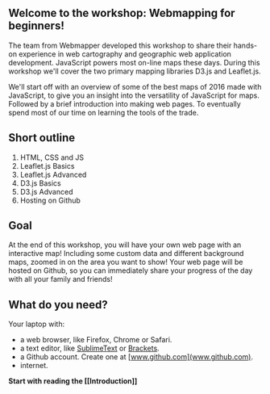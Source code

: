 ## Welcome to the workshop: Webmapping for beginners!

The team from Webmapper developed this workshop to share their hands-on experience in web cartography and geographic web application development. JavaScript powers most on-line maps these days. During this workshop we'll cover the two primary mapping libraries D3.js and Leaflet.js.

We'll start off with an overview of some of the best maps of 2016 made with JavaScript, to give you an insight into the versatility of JavaScript for maps. Followed by a brief introduction into making web pages. To eventually spend most of our time on learning the tools of the trade.

## Short outline

1. HTML, CSS and JS
2. Leaflet.js Basics
2. Leaflet.js Advanced
2. D3.js Basics
2. D3.js Advanced
3. Hosting on Github

## Goal 

At the end of this workshop, you will have your own web page with an interactive map! Including some custom data and different background maps, zoomed in on the area you want to show! Your web page will be hosted on Github, so you can immediately share your progress of the day with all your family and friends!

## What do you need?

Your laptop with:

* a web browser, like Firefox, Chrome or Safari.
* a text editor, like [SublimeText](http://www.sublimetext.com/) or [Brackets](http://brackets.io/).
* a Github account. Create one at [www.github.com](www.github.com).
* internet.

**Start with reading the [[Introduction]]**
